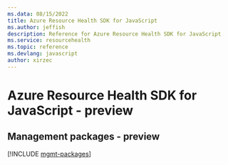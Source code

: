 ```yaml
---
ms.data: 08/15/2022
title: Azure Resource Health SDK for JavaScript
ms.author: jeffish
description: Reference for Azure Resource Health SDK for JavaScript
ms.service: resourcehealth
ms.topic: reference
ms.devlang: javascript
author: xirzec
---
```

# Azure Resource Health SDK for JavaScript - preview

## Management packages - preview
[!INCLUDE [mgmt-packages](resource-health-mgmt-index.md)]